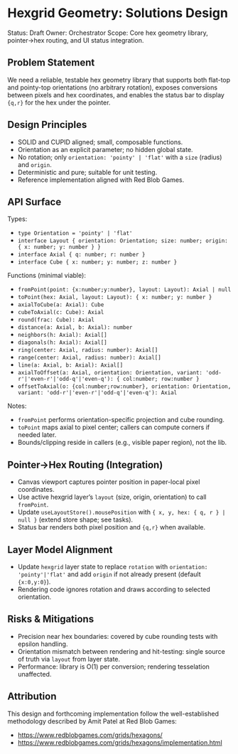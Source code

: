 # Hexgrid Geometry: Solutions Design

Status: Draft
Owner: Orchestrator
Scope: Core hex geometry library, pointer→hex routing, and UI status integration.

## Problem Statement

We need a reliable, testable hex geometry library that supports both flat-top and pointy-top orientations (no arbitrary rotation), exposes conversions between pixels and hex coordinates, and enables the status bar to display `{q,r}` for the hex under the pointer.

## Design Principles

- SOLID and CUPID aligned; small, composable functions.
- Orientation as an explicit parameter; no hidden global state.
- No rotation; only `orientation: 'pointy' | 'flat'` with a `size` (radius) and `origin`.
- Deterministic and pure; suitable for unit testing.
- Reference implementation aligned with Red Blob Games.

## API Surface

Types:
- `type Orientation = 'pointy' | 'flat'`
- `interface Layout { orientation: Orientation; size: number; origin: { x: number; y: number } }`
- `interface Axial { q: number; r: number }`
- `interface Cube { x: number; y: number; z: number }`

Functions (minimal viable):
- `fromPoint(point: {x:number;y:number}, layout: Layout): Axial | null`
- `toPoint(hex: Axial, layout: Layout): { x: number; y: number }`
- `axialToCube(a: Axial): Cube`
- `cubeToAxial(c: Cube): Axial`
- `round(frac: Cube): Axial`
- `distance(a: Axial, b: Axial): number`
- `neighbors(h: Axial): Axial[]`
- `diagonals(h: Axial): Axial[]`
- `ring(center: Axial, radius: number): Axial[]`
- `range(center: Axial, radius: number): Axial[]`
- `line(a: Axial, b: Axial): Axial[]`
- `axialToOffset(a: Axial, orientation: Orientation, variant: 'odd-r'|'even-r'|'odd-q'|'even-q'): { col:number; row:number }`
- `offsetToAxial(o: {col:number;row:number}, orientation: Orientation, variant: 'odd-r'|'even-r'|'odd-q'|'even-q'): Axial`

Notes:
- `fromPoint` performs orientation-specific projection and cube rounding.
- `toPoint` maps axial to pixel center; callers can compute corners if needed later.
- Bounds/clipping reside in callers (e.g., visible paper region), not the lib.

## Pointer→Hex Routing (Integration)

- Canvas viewport captures pointer position in paper-local pixel coordinates.
- Use active hexgrid layer’s `layout` (size, origin, orientation) to call `fromPoint`.
- Update `useLayoutStore().mousePosition` with `{ x, y, hex: { q, r } | null }` (extend store shape; see tasks).
- Status bar renders both pixel position and `{q,r}` when available.

## Layer Model Alignment

- Update `hexgrid` layer state to replace `rotation` with `orientation: 'pointy'|'flat'` and add `origin` if not already present (default `{x:0,y:0}`).
- Rendering code ignores rotation and draws according to selected orientation.

## Risks & Mitigations

- Precision near hex boundaries: covered by cube rounding tests with epsilon handling.
- Orientation mismatch between rendering and hit-testing: single source of truth via `layout` from layer state.
- Performance: library is O(1) per conversion; rendering tesselation unaffected.

## Attribution

This design and forthcoming implementation follow the well-established methodology described by Amit Patel at Red Blob Games:
- https://www.redblobgames.com/grids/hexagons/
- https://www.redblobgames.com/grids/hexagons/implementation.html

